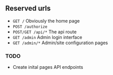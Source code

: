 ## Reserved urls
 - `GET /` Obviously the home page
 - `POST /authorize`
 - `POST/GET /api/*` The api route
 - `GET /admin` Admin login interface
 - `GET /admin/*` Admin/site configuration pages

### TODO 
 - Create inital pages API endpoints